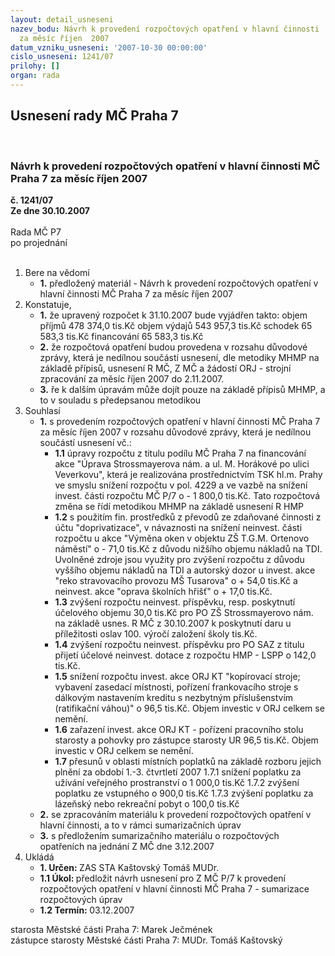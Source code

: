 ```yaml
---
layout: detail_usneseni
nazev_bodu: Návrh k provedení rozpočtových opatření v hlavní činnosti  MČ Praha 7
  za měsíc říjen  2007
datum_vzniku_usneseni: '2007-10-30 00:00:00'
cislo_usneseni: 1241/07
prilohy: []
organ: rada
---
```

<div id="ucUsn_pList" class="usn">
	<span><h2>Usnesení rady MČ Praha 7 </h2>
<br></span><div class="standBody">
<span><h3>Návrh k provedení rozpočtových opatření v hlavní činnosti  MČ Praha 7 za měsíc říjen  2007</h3></span><div class="center">
		<strong>č. 1241/07</strong><br>
	</div>
<div class="center">
		<strong>Ze dne 30.10.2007</strong><br><br>
	</div>Rada MČ P7<br> po projednání<br><br><ol>
<li>Bere na vědomí<ul><li>
<strong>1.</strong> předložený materiál - Návrh k provedení rozpočtových opatření v hlavní činnosti  MČ Praha 7 za měsíc říjen  2007</li></ul>
</li>
<li>Konstatuje,<ul>
<li>
<strong>1.</strong> že upravený rozpočet k 31.10.2007 bude vyjádřen takto:   objem příjmů       	478 374,0 tis.Kč objem výdajů       	543 957,3 tis.Kč schodek                             65 583,3 tis.Kč financování                       65 583,3 tis.Kč</li>
<li>
<strong>2.</strong> že rozpočtová opatření budou provedena v rozsahu důvodové zprávy, která je nedílnou součástí usnesení,  dle metodiky MHMP na základě přípisů, usnesení R MČ, Z MČ a žádostí ORJ - strojní zpracování za měsíc říjen 2007 do 2.11.2007.</li>
<li>
<strong>3.</strong> ře k dalším úpravám může dojít pouze na základě přípisů MHMP, a to v souladu s předepsanou metodikou</li>
</ul>
</li>
<li>Souhlasí<ul>
<li>
<strong>1.</strong> s provedením rozpočtových opatření v hlavní činnosti MČ Praha 7 za měsíc říjen 2007 v rozsahu důvodové zprávy, která je nedílnou součástí usnesení vč.:<ul>
<li>
<strong>1.1</strong> úpravy rozpočtu z titulu  podílu MČ Praha 7 na financování akce "Úprava Strossmayerova nám. a ul. M. Horákové po ulici Veverkovu", která je realizována prostřednictvím  TSK hl.m. Prahy ve smyslu snížení rozpočtu v pol. 4229 a ve vazbě na snížení invest. části rozpočtu MČ P/7 o - 1 800,0 tis.Kč. Tato rozpočtová změna  se řídí  metodikou MHMP na základě usnesení R HMP    </li>
<li>
<strong>1.2</strong> s použitím fin. prostředků z převodů ze zdaňované činnosti z účtu "doprivatizace", v návaznosti na snížení neinvest. části rozpočtu u akce "Výměna oken v objektu ZŠ T.G.M. Ortenovo náměstí" o - 71,0 tis.Kč z důvodu  nižšího  objemu  nákladů na TDI. Uvolněné zdroje jsou využity  pro zvýšení rozpočtu z důvodu vyššího objemu nákladů na  TDI a autorský dozor u invest. akce "reko stravovacího provozu MŠ Tusarova" o + 54,0 tis.Kč a  neinvest. akce  "oprava školních hřišť" o + 17,0 tis.Kč. </li>
<li>
<strong>1.3</strong> zvýšení rozpočtu  neinvest. příspěvku, resp. poskytnutí účelového objemu 30,0 tis.Kč pro  PO ZŠ Strossmayerovo nám. na základě usnes. R MČ  z 30.10.2007 k poskytnutí daru u příležitosti oslav 100. výročí založení školy tis.Kč.  </li>
<li>
<strong>1.4</strong> zvýšení rozpočtu  neinvest. příspěvku pro  PO SAZ z titulu přijetí účelové neinvest. dotace z rozpočtu HMP - LSPP o 142,0 tis.Kč.  </li>
<li>
<strong>1.5</strong> snížení rozpočtu  invest. akce ORJ KT  "kopírovací stroje; vybavení zasedací místnosti, pořízení frankovacího stroje s dálkovým nastavením kreditu s nezbytným příslušenstvím (ratifikační váhou)" o 96,5 tis.Kč. Objem investic v ORJ celkem se nemění.</li>
<li>
<strong>1.6</strong> zařazení invest. akce ORJ KT - pořízení pracovního stolu starosty a pohovky pro zástupce starosty UR 96,5 tis.Kč.  Objem investic v ORJ celkem se nemění.</li>
<li>
<strong>1.7</strong> přesunů v oblasti místních poplatků na základě rozboru jejich plnění za období 1.-3. čtvrtletí 2007 1.7.1 snížení poplatku za užívání veřejného prostranství   o 1 000,0 tis.Kč 1.7.2 zvýšení poplatku ze vstupného                                  o    900,0 tis.Kč 1.7.3 zvýšení poplatku za lázeňský nebo rekreační pobyt o     100,0 tis.Kč</li>
</ul>
</li>
<li>
<strong>2.</strong> se zpracováním materiálu  k provedení rozpočtových opatření v hlavní činnosti, a to v rámci sumarizačních úprav</li>
<li>
<strong>3.</strong> s předložením sumarizačního materiálu o rozpočtových opatřeních na jednání  Z MČ dne 3.12.2007</li>
</ul>
</li>
<li>Ukládá<ul>
<li>
<strong>1. Určen: </strong>ZAS STA Kaštovský Tomáš MUDr.</li>
<li>
<strong>1.1 Úkol: </strong>předložit návrh usnesení pro Z MČ P/7 k provedení rozpočtových opatření v hlavní činnosti MČ Praha 7 - sumarizace rozpočtových úprav</li>
<li>
<strong>1.2 Termín: </strong>03.12.2007</li>
</ul>
</li>
</ol>starosta Městské části Praha 7: Marek Ječmének<br>zástupce starosty Městské části Praha 7: MUDr. Tomáš Kaštovský 
</div>
</div>